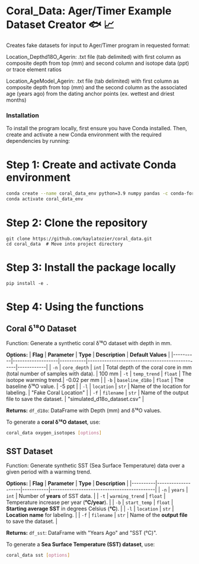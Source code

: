 # Coral_Data: Ager/Timer Example Dataset Creator :fish: :chart_with_upwards_trend:

Creates fake datasets for input to Ager/Timer program in requested format:

Location_Depthd18O_Agerin: .txt file (tab delimited) with first column as composite depth from top (mm) and second column and isotope data (ppt) or trace element ratios 

Location_AgeModel_Agerin: .txt file (tab delimited) with first column as composite depth from top (mm) and the second column as the associated age (years ago) from the dating anchor points (ex. wettest and driest months)

### Installation

To install the program locally, first ensure you have Conda installed. Then, create and activate a new Conda environment with the required dependencies by running:

# Step 1: Create and activate Conda environment
``` bash
conda create --name coral_data_env python=3.9 numpy pandas -c conda-forge
conda activate coral_data_env
```
# Step 2: Clone the repository
```
git clone https://github.com/kaylatozier/coral_data.git
cd coral_data  # Move into project directory
```
# Step 3: Install the package locally
```
pip install -e .
```
# Step 4: Using the functions

## Coral δ¹⁸O Dataset

Function: Generate a synthetic coral δ¹⁸O dataset with depth in mm.

**Options:**
| **Flag** | **Parameter**      | **Type**  | **Description** | **Default Values** |
|----------|-------------------|-----------|------------------------------------------------|------------|
| `-n`     | `core_depth`      | `int`     | Total depth of the coral core in mm (total number of samples with data). | 100 mm
| `-t`     | `temp_trend`      | `float`   | The isotope warming trend.| -0.02 per mm |
| `-b`     | `baseline_d18o`   | `float`   | The baseline δ¹⁸O value. | -5 ppt |
| `-l`     | `location`        | `str`     | Name of the location for labeling. | "Fake Coral Location" |
| `-f`     | `filename`        | `str`     | Name of the output file to save the dataset. | "simulated_d18o_dataset.csv" |


**Returns:** `df_d18o`: DataFrame with Depth (mm) and δ¹⁸O values.

To generate a **coral δ¹⁸O dataset**, use:

```bash
coral_data oxygen_isotopes [options] 

```

## SST Dataset

Function: Generate synthetic SST (Sea Surface Temperature) data over a given period with a warming trend.

**Options:** 
| **Flag** | **Parameter**       | **Type**  | **Description** |
|----------|--------------------|-----------|--------------------------------------------|
| `-n`     | `years`            | `int`     | Number of **years** of SST data. |
| `-t`     | `warming_trend`    | `float`   | Temperature increase per year (**°C/year**). |
| `-b`     | `start_temp`       | `float`   | **Starting average SST** in degrees Celsius (**°C**). |
| `-l`     | `location`         | `str`     | **Location name** for labeling. |
| `-f`     | `filename`         | `str`     | Name of the **output file** to save the dataset. |

 **Returns:** `df_sst`: DataFrame with "Years Ago" and "SST (°C)".

To generate a **Sea Surface Temperature (SST) dataset**, use:

```bash
coral_data sst [options]
